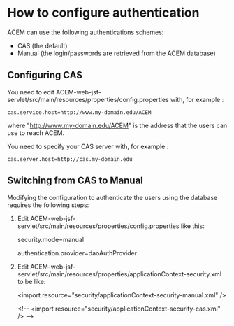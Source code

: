 How to configure authentication
===

ACEM can use the following authentications schemes:

* CAS (the default)
* Manual (the login/passwords are retrieved from the ACEM database)

Configuring CAS
--

You need to edit ACEM-web-jsf-servlet/src/main/resources/properties/config.properties with, for example :

    cas.service.host=http://www.my-domain.edu/ACEM

where "http://www.my-domain.edu/ACEM" is the address that the users can use to reach ACEM.

You need to specify your CAS server with, for example :

    cas.server.host=http://cas.my-domain.edu

Switching from CAS to Manual
--

Modifying the configuration to authenticate the users using the database requires the following steps:

1) Edit ACEM-web-jsf-servlet/src/main/resources/properties/config.properties like this:

    security.mode=manual

    authentication.provider=daoAuthProvider

2) Edit ACEM-web-jsf-servlet/src/main/resources/properties/applicationContext-security.xml to be like:

    &lt;import resource="security/applicationContext-security-manual.xml" /&gt;

    &lt;!-- 
    &lt;import resource="security/applicationContext-security-cas.xml" /&gt;
    --&gt;

